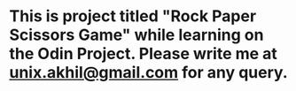 # This is project titled "Rock Paper Scissors Game" while learning on the Odin Project. Please write me at unix.akhil@gmail.com for any query.
